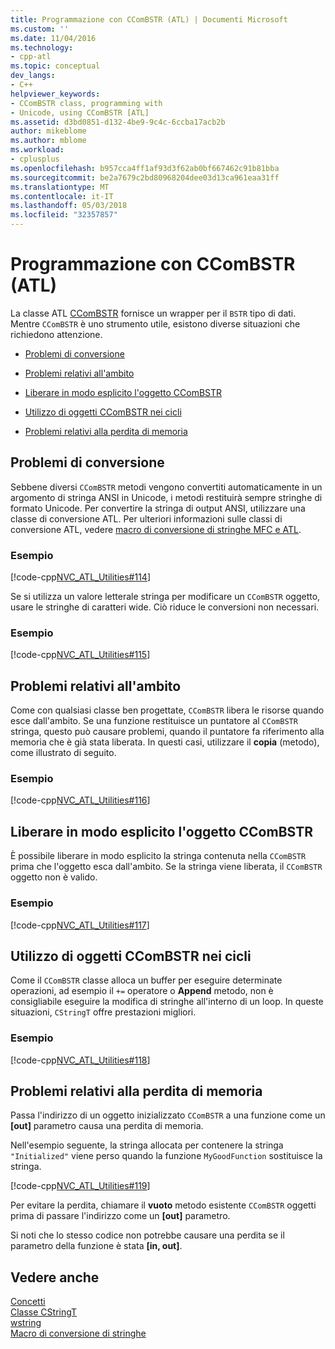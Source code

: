 ```yaml
---
title: Programmazione con CComBSTR (ATL) | Documenti Microsoft
ms.custom: ''
ms.date: 11/04/2016
ms.technology:
- cpp-atl
ms.topic: conceptual
dev_langs:
- C++
helpviewer_keywords:
- CComBSTR class, programming with
- Unicode, using CComBSTR [ATL]
ms.assetid: d3bd0851-d132-4be9-9c4c-6ccba17acb2b
author: mikeblome
ms.author: mblome
ms.workload:
- cplusplus
ms.openlocfilehash: b957cca4ff1af93d3f62ab0bf667462c91b81bba
ms.sourcegitcommit: be2a7679c2bd80968204dee03d13ca961eaa31ff
ms.translationtype: MT
ms.contentlocale: it-IT
ms.lasthandoff: 05/03/2018
ms.locfileid: "32357857"
---
```

# <a name="programming-with-ccombstr-atl"></a>Programmazione con CComBSTR (ATL)
La classe ATL [CComBSTR](../atl/reference/ccombstr-class.md) fornisce un wrapper per il `BSTR` tipo di dati. Mentre `CComBSTR` è uno strumento utile, esistono diverse situazioni che richiedono attenzione.  
  
-   [Problemi di conversione](#programmingwithccombstr_conversionissues)  
  
-   [Problemi relativi all'ambito](#programmingwithccombstr_scopeissues)  
  
-   [Liberare in modo esplicito l'oggetto CComBSTR](#programmingwithccombstr_explicitlyfreeing)  
  
-   [Utilizzo di oggetti CComBSTR nei cicli](#programmingwithccombstr_usingloops)  
  
-   [Problemi relativi alla perdita di memoria](#programmingwithccombstr_memoryleaks)  
  
##  <a name="programmingwithccombstr_conversionissues"></a> Problemi di conversione  
 Sebbene diversi `CComBSTR` metodi vengono convertiti automaticamente in un argomento di stringa ANSI in Unicode, i metodi restituirà sempre stringhe di formato Unicode. Per convertire la stringa di output ANSI, utilizzare una classe di conversione ATL. Per ulteriori informazioni sulle classi di conversione ATL, vedere [macro di conversione di stringhe MFC e ATL](reference/string-conversion-macros.md).  
  
### <a name="example"></a>Esempio  
 [!code-cpp[NVC_ATL_Utilities#114](../atl/codesnippet/cpp/programming-with-ccombstr-atl_1.cpp)]  
  
 Se si utilizza un valore letterale stringa per modificare un `CComBSTR` oggetto, usare le stringhe di caratteri wide. Ciò riduce le conversioni non necessari.  
  
### <a name="example"></a>Esempio  
 [!code-cpp[NVC_ATL_Utilities#115](../atl/codesnippet/cpp/programming-with-ccombstr-atl_2.cpp)]  
  
##  <a name="programmingwithccombstr_scopeissues"></a> Problemi relativi all'ambito  
 Come con qualsiasi classe ben progettate, `CComBSTR` libera le risorse quando esce dall'ambito. Se una funzione restituisce un puntatore al `CComBSTR` stringa, questo può causare problemi, quando il puntatore fa riferimento alla memoria che è già stata liberata. In questi casi, utilizzare il **copia** (metodo), come illustrato di seguito.  
  
### <a name="example"></a>Esempio  
 [!code-cpp[NVC_ATL_Utilities#116](../atl/codesnippet/cpp/programming-with-ccombstr-atl_3.cpp)]  
  
##  <a name="programmingwithccombstr_explicitlyfreeing"></a> Liberare in modo esplicito l'oggetto CComBSTR  
 È possibile liberare in modo esplicito la stringa contenuta nella `CComBSTR` prima che l'oggetto esca dall'ambito. Se la stringa viene liberata, il `CComBSTR` oggetto non è valido.  
  
### <a name="example"></a>Esempio  
 [!code-cpp[NVC_ATL_Utilities#117](../atl/codesnippet/cpp/programming-with-ccombstr-atl_4.cpp)]  
  
##  <a name="programmingwithccombstr_usingloops"></a> Utilizzo di oggetti CComBSTR nei cicli  
 Come il `CComBSTR` classe alloca un buffer per eseguire determinate operazioni, ad esempio il `+=` operatore o **Append** metodo, non è consigliabile eseguire la modifica di stringhe all'interno di un loop. In queste situazioni, `CStringT` offre prestazioni migliori.  
  
### <a name="example"></a>Esempio  
 [!code-cpp[NVC_ATL_Utilities#118](../atl/codesnippet/cpp/programming-with-ccombstr-atl_5.cpp)]  
  
##  <a name="programmingwithccombstr_memoryleaks"></a> Problemi relativi alla perdita di memoria  
 Passa l'indirizzo di un oggetto inizializzato `CComBSTR` a una funzione come un **[out]** parametro causa una perdita di memoria.  
  
 Nell'esempio seguente, la stringa allocata per contenere la stringa `"Initialized"` viene perso quando la funzione `MyGoodFunction` sostituisce la stringa.  
  
 [!code-cpp[NVC_ATL_Utilities#119](../atl/codesnippet/cpp/programming-with-ccombstr-atl_6.cpp)]  
  
 Per evitare la perdita, chiamare il **vuoto** metodo esistente `CComBSTR` oggetti prima di passare l'indirizzo come un **[out]** parametro.  
  
 Si noti che lo stesso codice non potrebbe causare una perdita se il parametro della funzione è stata **[in, out]**.  
  
## <a name="see-also"></a>Vedere anche  
 [Concetti](../atl/active-template-library-atl-concepts.md)   
 [Classe CStringT](../atl-mfc-shared/reference/cstringt-class.md)   
 [wstring](../standard-library/basic-string-class.md)   
 [Macro di conversione di stringhe](../atl/reference/string-conversion-macros.md)

